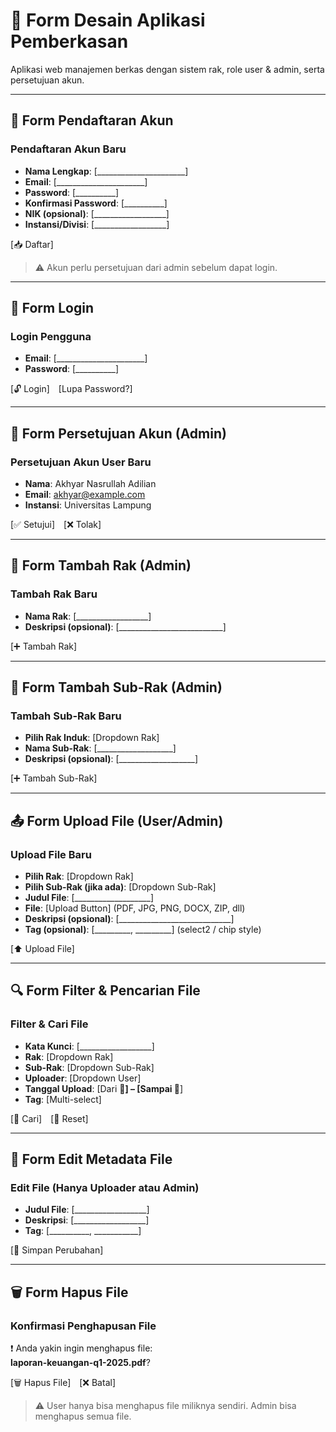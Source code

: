 # 📄 Form Desain Aplikasi Pemberkasan

Aplikasi web manajemen berkas dengan sistem rak, role user & admin, serta persetujuan akun.

---

## 🧑 Form Pendaftaran Akun

### Pendaftaran Akun Baru

- **Nama Lengkap**: [______________________]  
- **Email**: [______________________]  
- **Password**: [__________]  
- **Konfirmasi Password**: [__________]  
- **NIK (opsional)**: [__________________]  
- **Instansi/Divisi**: [__________________]  

[📥 Daftar]

> ⚠️ Akun perlu persetujuan dari admin sebelum dapat login.

---

## 🔐 Form Login

### Login Pengguna

- **Email**: [______________________]  
- **Password**: [__________]  

[🔓 Login] [Lupa Password?]

---

## 🧾 Form Persetujuan Akun (Admin)

### Persetujuan Akun User Baru

- **Nama**: Akhyar Nasrullah Adilian  
- **Email**: akhyar@example.com  
- **Instansi**: Universitas Lampung  

[✅ Setujui] [❌ Tolak]

---

## 📁 Form Tambah Rak (Admin)

### Tambah Rak Baru

- **Nama Rak**: [__________________]  
- **Deskripsi (opsional)**: [__________________________]  

[➕ Tambah Rak]

---

## 📂 Form Tambah Sub-Rak (Admin)

### Tambah Sub-Rak Baru

- **Pilih Rak Induk**: [Dropdown Rak]  
- **Nama Sub-Rak**: [___________________]  
- **Deskripsi (opsional)**: [___________________]  

[➕ Tambah Sub-Rak]

---

## 📤 Form Upload File (User/Admin)

### Upload File Baru

- **Pilih Rak**: [Dropdown Rak]  
- **Pilih Sub-Rak (jika ada)**: [Dropdown Sub-Rak]  
- **Judul File**: [___________________]  
- **File**: [Upload Button] (PDF, JPG, PNG, DOCX, ZIP, dll)  
- **Deskripsi (opsional)**: [____________________________]  
- **Tag (opsional)**: [_________, _________] (select2 / chip style)

[⬆️ Upload File]

---

## 🔍 Form Filter & Pencarian File

### Filter & Cari File

- **Kata Kunci**: [__________________]  
- **Rak**: [Dropdown Rak]  
- **Sub-Rak**: [Dropdown Sub-Rak]  
- **Uploader**: [Dropdown User]  
- **Tanggal Upload**: [Dari 📅____] – [Sampai 📅____]  
- **Tag**: [Multi-select]  

[🔎 Cari] [🔁 Reset]

---

## 📝 Form Edit Metadata File

### Edit File (Hanya Uploader atau Admin)

- **Judul File**: [__________________]  
- **Deskripsi**: [__________________]  
- **Tag**: [__________, ___________]  

[💾 Simpan Perubahan]

---

## 🗑️ Form Hapus File

### Konfirmasi Penghapusan File

❗ Anda yakin ingin menghapus file:  
**laporan-keuangan-q1-2025.pdf**?

[🗑️ Hapus File] [❌ Batal]

> ⚠️ User hanya bisa menghapus file miliknya sendiri. Admin bisa menghapus semua file.